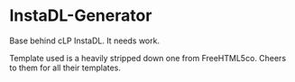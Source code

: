 # InstaDL-Generator
Base behind cLP InstaDL. It needs work.

Template used is a heavily stripped down one from FreeHTML5co. Cheers to them for all their templates.
